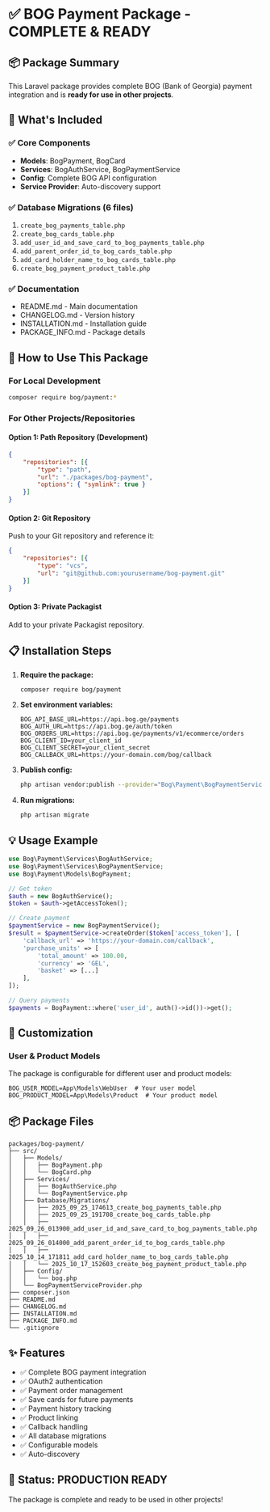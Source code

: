 # ✅ BOG Payment Package - COMPLETE & READY

## 📦 Package Summary

This Laravel package provides complete BOG (Bank of Georgia) payment integration and is **ready for use in other projects**.

## 🎯 What's Included

### ✅ Core Components
- **Models**: BogPayment, BogCard
- **Services**: BogAuthService, BogPaymentService
- **Config**: Complete BOG API configuration
- **Service Provider**: Auto-discovery support

### ✅ Database Migrations (6 files)
1. `create_bog_payments_table.php`
2. `create_bog_cards_table.php`
3. `add_user_id_and_save_card_to_bog_payments_table.php`
4. `add_parent_order_id_to_bog_cards_table.php`
5. `add_card_holder_name_to_bog_cards_table.php`
6. `create_bog_payment_product_table.php`

### ✅ Documentation
- README.md - Main documentation
- CHANGELOG.md - Version history
- INSTALLATION.md - Installation guide
- PACKAGE_INFO.md - Package details

## 🚀 How to Use This Package

### For Local Development
```bash
composer require bog/payment:*
```

### For Other Projects/Repositories

#### Option 1: Path Repository (Development)
```json
{
    "repositories": [{
        "type": "path",
        "url": "./packages/bog-payment",
        "options": { "symlink": true }
    }]
}
```

#### Option 2: Git Repository
Push to your Git repository and reference it:

```json
{
    "repositories": [{
        "type": "vcs",
        "url": "git@github.com:yourusername/bog-payment.git"
    }]
}
```

#### Option 3: Private Packagist
Add to your private Packagist repository.

## 📋 Installation Steps

1. **Require the package:**
   ```bash
   composer require bog/payment
   ```

2. **Set environment variables:**
   ```env
   BOG_API_BASE_URL=https://api.bog.ge/payments
   BOG_AUTH_URL=https://api.bog.ge/auth/token
   BOG_ORDERS_URL=https://api.bog.ge/payments/v1/ecommerce/orders
   BOG_CLIENT_ID=your_client_id
   BOG_CLIENT_SECRET=your_client_secret
   BOG_CALLBACK_URL=https://your-domain.com/bog/callback
   ```

3. **Publish config:**
   ```bash
   php artisan vendor:publish --provider="Bog\Payment\BogPaymentServiceProvider" --tag="bog-payment-config"
   ```

4. **Run migrations:**
   ```bash
   php artisan migrate
   ```

## 💡 Usage Example

```php
use Bog\Payment\Services\BogAuthService;
use Bog\Payment\Services\BogPaymentService;
use Bog\Payment\Models\BogPayment;

// Get token
$auth = new BogAuthService();
$token = $auth->getAccessToken();

// Create payment
$paymentService = new BogPaymentService();
$result = $paymentService->createOrder($token['access_token'], [
    'callback_url' => 'https://your-domain.com/callback',
    'purchase_units' => [
        'total_amount' => 100.00,
        'currency' => 'GEL',
        'basket' => [...]
    ],
]);

// Query payments
$payments = BogPayment::where('user_id', auth()->id())->get();
```

## 🔧 Customization

### User & Product Models

The package is configurable for different user and product models:

```env
BOG_USER_MODEL=App\Models\WebUser  # Your user model
BOG_PRODUCT_MODEL=App\Models\Product  # Your product model
```

## 📦 Package Files

```
packages/bog-payment/
├── src/
│   ├── Models/
│   │   ├── BogPayment.php
│   │   └── BogCard.php
│   ├── Services/
│   │   ├── BogAuthService.php
│   │   └── BogPaymentService.php
│   ├── Database/Migrations/
│   │   ├── 2025_09_25_174613_create_bog_payments_table.php
│   │   ├── 2025_09_25_191708_create_bog_cards_table.php
│   │   ├── 2025_09_26_013900_add_user_id_and_save_card_to_bog_payments_table.php
│   │   ├── 2025_09_26_014000_add_parent_order_id_to_bog_cards_table.php
│   │   ├── 2025_10_14_171811_add_card_holder_name_to_bog_cards_table.php
│   │   └── 2025_10_17_152603_create_bog_payment_product_table.php
│   ├── Config/
│   │   └── bog.php
│   └── BogPaymentServiceProvider.php
├── composer.json
├── README.md
├── CHANGELOG.md
├── INSTALLATION.md
├── PACKAGE_INFO.md
└── .gitignore
```

## ✨ Features

- ✅ Complete BOG payment integration
- ✅ OAuth2 authentication
- ✅ Payment order management
- ✅ Save cards for future payments
- ✅ Payment history tracking
- ✅ Product linking
- ✅ Callback handling
- ✅ All database migrations
- ✅ Configurable models
- ✅ Auto-discovery

## 🎉 Status: PRODUCTION READY

The package is complete and ready to be used in other projects!
